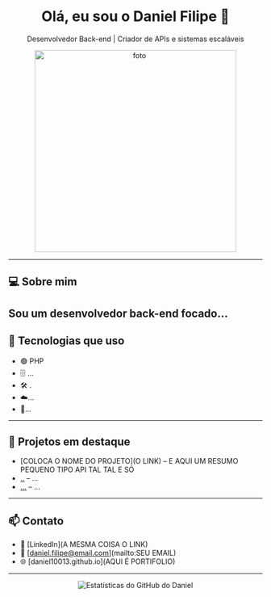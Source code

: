 <h1 align="center">Olá, eu sou o Daniel Filipe 👋</h1>
<p align="center">Desenvolvedor Back-end | Criador de APIs e sistemas escaláveis</p>

<div align="center">
  <img src="" width="400" alt="foto">
</div>

---

## 💻 Sobre mim

Sou um desenvolvedor back-end focado...
---

## 🚀 Tecnologias que uso

- 🟢 PHP
- 🗄️ ...
- 🛠️ .
- ☁️...
- 🔐...
---

## 🌟 Projetos em destaque

- [COLOCA O NOME DO PROJETO](O LINK) – E AQUI UM RESUMO PEQUENO TIPO API TAL TAL E SÓ
- [..](...) – ...
- [...](...) – ...

---

## 📫 Contato

- 💼 [LinkedIn](A MESMA COISA O LINK)
- 📧 [daniel.filipe@email.com](mailto:SEU EMAIL)
- 🌐 [daniel10013.github.io](AQUI É PORTIFOLIO)

---

<p align="center">
  <img src="https://github-readme-stats.vercel.app/api?username=Daniel10013&show_icons=true&theme=dark&title_color=86efac&icon_color=6ee7b7&text_color=ffffff&bg_color=02731E" alt="Estatísticas do GitHub do Daniel">
</p>
